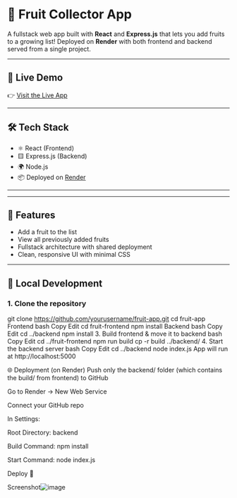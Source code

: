 # 🍓 Fruit Collector App

A fullstack web app built with **React** and **Express.js** that lets you add fruits to a growing list! Deployed on **Render** with both frontend and backend served from a single project.

---

## 🚀 Live Demo

👉 [Visit the Live App](https://your-render-app-name.onrender.com)

---

## 🛠️ Tech Stack

- ⚛️ React (Frontend)
- 🟨 Express.js (Backend)
- 🌍 Node.js
- 📦 Deployed on [Render](https://render.com)

---

---

## 🔧 Features

- Add a fruit to the list
- View all previously added fruits
- Fullstack architecture with shared deployment
- Clean, responsive UI with minimal CSS

---

## 🧪 Local Development

### 1. Clone the repository


git clone https://github.com/yourusername/fruit-app.git
cd fruit-app
Frontend
bash
Copy
Edit
cd fruit-frontend
npm install
Backend
bash
Copy
Edit
cd ../backend
npm install
3. Build frontend & move it to backend
bash
Copy
Edit
cd ../fruit-frontend
npm run build
cp -r build ../backend/
4. Start the backend server
bash
Copy
Edit
cd ../backend
node index.js
App will run at http://localhost:5000

🌐 Deployment (on Render)
Push only the backend/ folder (which contains the build/ from frontend) to GitHub

Go to Render → New Web Service

Connect your GitHub repo

In Settings:

Root Directory: backend

Build Command: npm install

Start Command: node index.js

Deploy 🚀

Screenshot![image](https://github.com/user-attachments/assets/cac3ea46-6888-4619-b167-5575a8f4e23c)


